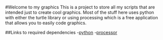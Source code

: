 #Welcome to my graphics
This is a project to store all my scripts that are intended just to create cool graphics. Most of the stuff here uses python with either the turtle library or using processing which is a free application that allows you to easily code graphics.

##Links to required dependencies
-[python](https://www.python.org/downloads/)
-[processor](https://processing.org/download/)

